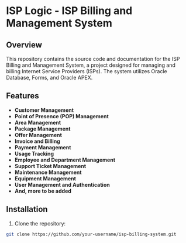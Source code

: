 # ISP Logic - ISP Billing and Management System

## Overview

This repository contains the source code and documentation for the ISP Billing and Management System, a project designed for managing and billing Internet Service Providers (ISPs). The system utilizes Oracle Database, Forms, and Oracle APEX.

## Features

- **Customer Management**
- **Point of Presence (POP) Management**
- **Area Management**
- **Package Management**
- **Offer Management**
- **Invoice and Billing**
- **Payment Management**
- **Usage Tracking**
- **Employee and Department Management**
- **Support Ticket Management**
- **Maintenance Management**
- **Equipment Management**
- **User Management and Authentication**
- **And, more to be added**

## Installation

1. Clone the repository:

```bash
git clone https://github.com/your-username/isp-billing-system.git
